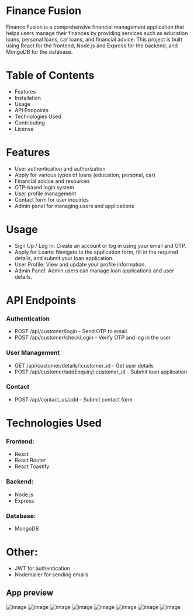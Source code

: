 # Finance Fusion

Finance Fusion is a comprehensive financial management application that helps users manage their finances by providing services such as education loans, personal loans, car loans, and financial advice. This project is built using React for the frontend, Node.js and Express for the backend, and MongoDB for the database.



# Table of Contents
* Features
* Installation
* Usage
* API Endpoints
* Technologies Used
* Contributing
* License

# Features
* User authentication and authorization
* Apply for various types of loans (education, personal, car)
* Financial advice and resources
* OTP-based login system
* User profile management
* Contact form for user inquiries
* Admin panel for managing users and applications 

# Usage
* Sign Up / Log In: Create an account or log in using your email and OTP.
* Apply for Loans: Navigate to the application form, fill in the required details, and submit your loan application.
* User Profile: View and update your profile information.
* Admin Panel: Admin users can manage loan applications and user details.

# API Endpoints
### Authentication
* POST /api/customer/login - Send OTP to email
* POST /api/customer/checkLogin - Verify OTP and log in the user

### User Management
* GET /api/customer/details/:customer_id - Get user details
* POST /api/customer/addEnquiry/:customer_id - Submit loan application

### Contact
* POST /api/contact_us/add - Submit contact form

# Technologies Used
### Frontend:
* React
* React Router
* React Toastify

### Backend:
* Node.js
* Express

### Database:
* MongoDB

# Other:
* JWT for authentication
* Nodemailer for sending emails

## App preview

![image](https://github.com/amitprasad1403/financefusion/blob/main/FF1.png)
![image](https://github.com/amitprasad1403/financefusion/blob/main/FF2.png)
![image](https://github.com/amitprasad1403/financefusion/blob/main/FF3.png)
![image](https://github.com/amitprasad1403/financefusion/blob/main/FF4.png)
![image](https://github.com/amitprasad1403/financefusion/blob/main/FF5.png)
![image](https://github.com/amitprasad1403/financefusion/blob/main/FF6.png)
![image](https://github.com/amitprasad1403/financefusion/blob/main/FF7.png)
![image](https://github.com/amitprasad1403/financefusion/blob/main/FF8.png)


 
